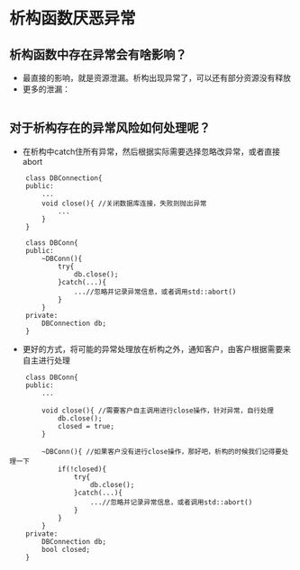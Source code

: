 # 析构函数厌恶异常
## 析构函数中存在异常会有啥影响？
- 最直接的影响，就是资源泄漏。析构出现异常了，可以还有部分资源没有释放
- 更多的泄漏：
```
```
## 对于析构存在的异常风险如何处理呢？
- 在析构中catch住所有异常，然后根据实际需要选择忽略改异常，或者直接abort
```
    class DBConnection{
    public:
        ...
        void close(){ //关闭数据库连接，失败则抛出异常
            ...
        }
    }
    
    class DBConn{
    public:
        ~DBConn(){
            try{
                db.close();
            }catch(...){
                ...//忽略并记录异常信息，或者调用std::abort()
            }
        }
    private:
        DBConnection db;
    }
```
- 更好的方式，将可能的异常处理放在析构之外，通知客户，由客户根据需要来自主进行处理
```
    class DBConn{
    public:
        ...
        
        void close(){ //需要客户自主调用进行close操作，针对异常，自行处理
            db.close();
            closed = true;
        }
        
        ~DBConn(){ //如果客户没有进行close操作，那好吧，析构的时候我们记得要处理一下
            if(!closed){
                try{
                    db.close();
                }catch(...){
                    ...//忽略并记录异常信息，或者调用std::abort()
                }  
            }
        }
    private:
        DBConnection db;
        bool closed;
    }
```
